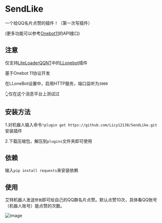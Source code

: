 # SendLike

一个给QQ名片点赞的插件！（第一次写插件）

(更多功能可以参考[Onebot11](https://github.com/botuniverse/onebot-11/blob/master/api/public.md)的API接口)

## 注意

仅支持[LiteLoaderQQNT](https://github.com/LiteLoaderQQNT/LiteLoaderQQNT)中的[LLonebot](https://github.com/LLOneBot/LLOneBot)插件

基于Onebot 11协议开发

在LLoneBot设置中，启用HTTP服务，端口监听为`3000`

👆仅在这个消息平台上测试过

## 安装方法

 1.对机器人输入命令`!plugin get https://github.com/Licy12138/SendLike.git`安装插件

 2.下载压缩包，解压到`plugins`文件夹即可使用

## 依赖

输入`pip install requests`来安装依赖

## 使用

艾特机器人发送`赞我`即可给自己的QQ群名片点赞。默认点赞10次，具体看QQ账号（机器人账号）能点赞的次数。

![image](https://github.com/user-attachments/assets/e27da724-92b6-48a2-85f7-77a728334a8e)

